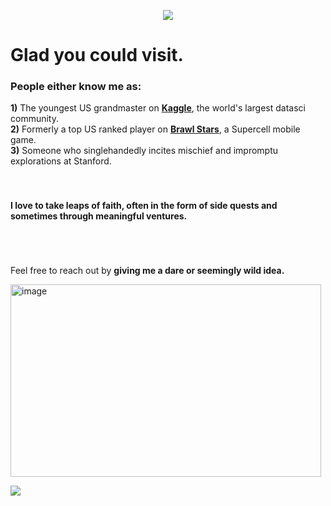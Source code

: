 <p align='center'>
  <img src="https://capsule-render.vercel.app/api?type=waving&height=201&color=gradient&&customColorList=10&text=Justin%20Oh&section=header&fontAlign=50&fontAlignY=37&animation=scaleIn&desc=making%20life%20surreal.&descAlign=58&descAlignY=57&fontColor=ffffff&reversal=false"></p>

# Glad you could visit.

### People either know me as:<br>
**1)** The youngest US grandmaster on [**Kaggle**](https://www.kaggle.com/justin2028), the world's largest datasci community. <br>
**2)** Formerly a top US ranked player on [**Brawl Stars**](https://supercell.com/en/games/brawlstars/), a Supercell mobile game. <br>
**3)** Someone who singlehandedly incites mischief and impromptu explorations at Stanford. <br><br><br>

#### I love to take leaps of faith, often in the form of side quests and sometimes through meaningful ventures.<br><br><br><br>

Feel free to reach out by **giving me a dare or seemingly wild idea.**

<img width="497" height="308" alt="image" src="https://github.com/user-attachments/assets/d4280e4e-5728-42d8-b79a-cde3c0270f4b" />


<br />

![](https://komarev.com/ghpvc/?username=justin-2028&color=blue)

<!--
<p align='center'>
  <img src="https://github-readme-stats.vercel.app/api?username=justin-2028&show_icons=true&bg_color=00000000&theme=blue_navy">
  <img src="https://github-readme-stats.vercel.app/api/top-langs/?username=justin-2028&exclude_repo=project-sophie&bg_color=00000000&theme=blue_navy">
</p>
<br />

![](https://komarev.com/ghpvc/?username=justin-2028&color=blue)

<!--
<p align='center'>_______________________________________________________________________________________________________________</p>

![justin2028](https://road-to-kaggle-grandmaster.vercel.app/api/simple/justin2028)

![Justin's GitHub Stats](https://github-readme-stats.vercel.app/api?username=justin-2028&show_icons=true&theme=normal)
[![Top Langs](https://github-readme-stats.vercel.app/api/top-langs/?username=justin-2028&exclude_repo=project-sophie)](https://github.com/justin-2028/github-readme-stats)
<br /> <br />
![](https://komarev.com/ghpvc/?username=justin-2028&color=blue)

<p align="center"> 
  <img src="https://komarev.com/ghpvc/?username=justin-2028&color=blue" alt="Profile views counter" />
  <img src="https://road-to-kaggle-grandmaster.vercel.app/api/simple/justin2028" alt="justin2028 badge" />
</p>

![header](https://capsule-render.vercel.app/api?type=waving&color=gradient&customColorList=30,30,30,30,30&height=200&section=header&text=Introducing...%20Justin%20☄️&fontSize=45) <br />
<br />
Seeking a Career in **Data-Driven Political Science.** Currently Dabbling With **R** While Revisiting **Python**, **Java** and **C++**.<br /> 
![header](https://capsule-render.vercel.app/api?type=waving&color=gradient&customColorList=30,30,30,30,30&height=200&section=header&text=Introducing...%20Justin%20☄️&fontSize=45)


<p align='center'>
  <img src="https://capsule-render.vercel.app/api?type=waving&color=gradient&customColorList=30,30,30,30,30&height=200&section=header&text=Justin%20Oh%20&fontSize=45">
https://capsule-render.vercel.app/
0, 10, 12 ( blue), 14 is pale blue, pink purple 18, yellow is 28, 30 is og

## You're the ![Visitor Count](https://profile-counter.glitch.me/{justin-2028}/count.svg) visitor!

-->
